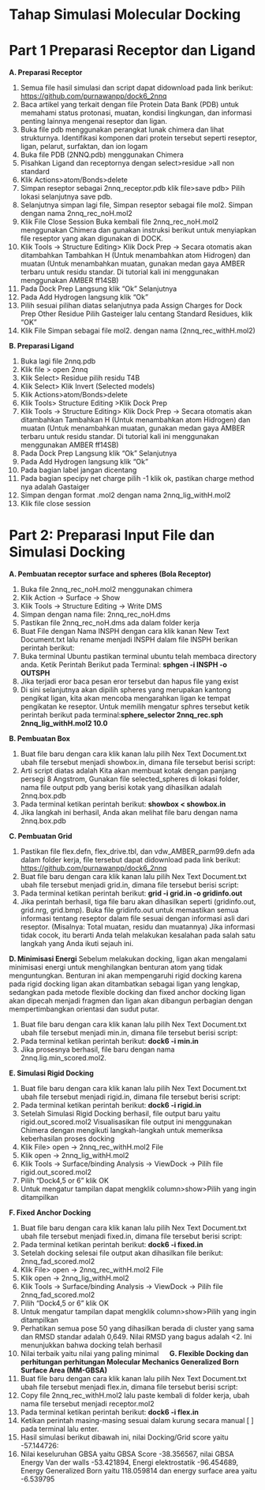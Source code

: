 # Tahap Simulasi Molecular Docking
# Part 1 Preparasi Receptor dan Ligand
**A.	Preparasi Receptor**
1.	Semua file hasil simulasi dan script dapat didownload pada link berikut: https://github.com/purnawanpp/dock6_2nnq
2.	Baca artikel yang terkait dengan file Protein Data Bank (PDB) untuk memahami status protonasi, muatan, kondisi lingkungan, dan informasi penting lainnya mengenai reseptor dan ligan.
3.	Buka file pdb menggunakan perangkat lunak chimera dan lihat strukturnya. Identifikasi komponen dari protein tersebut seperti reseptor, ligan, pelarut, surfaktan, dan ion logam
4.	Buka file PDB (2NNQ.pdb) menggunakan Chimera
5.	Pisahkan Ligand dan receptornya dengan select>residue >all non standard
6.	Klik Actions>atom/Bonds>delete
7.	Simpan reseptor sebagai 2nnq_receptor.pdb klik file>save pdb> Pilih lokasi selanjutnya save pdb.
8.	Selanjutnya simpan lagi file, Simpan reseptor sebagai file mol2. Simpan dengan nama 2nnq_rec_noH.mol2
9.	Klik File Close Session Buka kembali file 2nnq_rec_noH.mol2 menggunakan Chimera dan gunakan instruksi berikut untuk menyiapkan file reseptor yang akan digunakan di DOCK.
10.	Klik Tools -> Structure Editing> Klik Dock Prep -> Secara otomatis akan ditambahkan Tambahkan H (Untuk menambahkan atom Hidrogen) dan muatan (Untuk menambahkan muatan, gunakan medan gaya AMBER terbaru untuk residu standar. Di tutorial kali ini menggunakan menggunakan AMBER ff14SB)
11.	Pada Dock Prep Langsung klik “Ok” Selanjutnya 
12.	Pada Add Hydrogen langsung klik “Ok”
13.	Pilih sesuai pilihan diatas selanjutnya pada Assign Charges for Dock Prep Other Residue Pilih Gasteiger lalu centang Standard Residues, klik “OK”
14.	Klik File Simpan sebagai file mol2. dengan nama (2nnq_rec_withH.mol2)

**B.	Preparasi Ligand**
1.	Buka lagi file 2nnq.pdb
2.	Klik file > open 2nnq
3.	Klik Select> Residue pilih residu T4B
4.	Klik Select> Klik Invert (Selected models)
5.	Klik Actions>atom/Bonds>delete
6.	Klik Tools> Structure Editing >Klik Dock Prep
7.	Klik Tools -> Structure Editing> Klik Dock Prep -> Secara otomatis akan ditambahkan Tambahkan H (Untuk menambahkan atom Hidrogen) dan muatan (Untuk menambahkan muatan, gunakan medan gaya AMBER terbaru untuk residu standar. Di tutorial kali ini menggunakan menggunakan AMBER ff14SB)
8.	Pada Dock Prep Langsung klik “Ok” Selanjutnya 
9.	Pada Add Hydrogen langsung klik “Ok”
10.	Pada bagian label jangan dicentang
11.	Pada bagian specipy net charge pilih -1 klik ok, pastikan charge method nya adalah Gastaiger
12.	Simpan dengan format .mol2 dengan nama 2nnq_lig_withH.mol2 
13.	Klik file close session
 
# Part 2: Preparasi Input File dan Simulasi Docking
**A.	Pembuatan receptor surface and spheres (Bola Receptor)**
1.	Buka file 2nnq_rec_noH.mol2 menggunakan chimera
2.	Klik Action -> Surface -> Show
3.	Klik Tools -> Structure Editing -> Write DMS
4.	Simpan dengan nama file: 2nnq_rec_noH.dms
5.	Pastikan file 2nnq_rec_noH.dms ada dalam folder kerja
6.	Buat File dengan Nama INSPH dengan cara klik kanan New Text Document.txt lalu rename menjadi INSPH dalam file INSPH berikan perintah berikut: 
7.	Buka terminal Ubuntu pastikan terminal ubuntu telah membaca directory anda. Ketik Perintah Berikut pada Terminal: **sphgen -i INSPH -o OUTSPH**
8.	Jika terjadi eror baca pesan eror tersebut dan hapus file yang exist
9.	Di sini selanjutnya akan dipilih spheres yang merupakan kantong pengikat ligan, kita akan mencoba mengarahkan ligan ke tempat pengikatan ke reseptor. Untuk memilih mengatur sphres tersebut ketik perintah berikut pada terminal:**sphere_selector 2nnq_rec.sph 2nnq_lig_withH.mol2 10.0**

**B.	Pembuatan Box**
1.	Buat file baru dengan cara klik kanan lalu pilih Nex Text Document.txt ubah file tersebut menjadi showbox.in, dimana file tersebut berisi script:
2.	Arti script diatas adalah Kita akan membuat kotak dengan panjang persegi 8 Angstrom, Gunakan file selected_spheres di lokasi folder, nama file output pdb yang berisi kotak yang dihasilkan adalah 2nnq.box.pdb
3.	Pada terminal ketikan perintah berikut: **showbox < showbox.in**
4.	Jika langkah ini berhasil, Anda akan melihat file baru dengan nama 2nnq.box.pdb

**C.	Pembuatan Grid**
1.	Pastikan file flex.defn, flex_drive.tbl, dan vdw_AMBER_parm99.defn ada dalam folder kerja, file tersebut dapat didownload pada link berikut: https://github.com/purnawanpp/dock6_2nnq
2.	Buat file baru dengan cara klik kanan lalu pilih Nex Text Document.txt ubah file tersebut menjadi grid.in, dimana file tersebut berisi script:
3.	Pada terminal ketikan perintah berikut: **grid -i grid.in -o gridinfo.out**
4.	Jika perintah berhasil, tiga file baru akan dihasilkan seperti (gridinfo.out, grid.nrg, grid.bmp). Buka file gridinfo.out untuk memastikan semua informasi tentang reseptor dalam file sesuai dengan informasi asli dari reseptor. (Misalnya: Total muatan, residu dan muatannya) Jika informasi tidak cocok, itu berarti Anda telah melakukan kesalahan pada salah satu langkah yang Anda ikuti sejauh ini.

**D.	Minimisasi Energi**
Sebelum melakukan docking, ligan akan mengalami minimisasi energi untuk menghilangkan benturan atom yang tidak menguntungkan. Benturan ini akan mempengaruhi rigid docking karena pada rigid docking ligan akan ditambatkan sebagai ligan yang lengkap, sedangkan pada metode flexible docking dan fixed anchor docking ligan akan dipecah menjadi fragmen dan ligan akan dibangun perbagian dengan mempertimbangkan orientasi dan sudut putar.
1.	Buat file baru dengan cara klik kanan lalu pilih Nex Text Document.txt ubah file tersebut menjadi min.in, dimana file tersebut berisi script:
2.	Pada terminal ketikan perintah berikut: **dock6 -i min.in**
3.	Jika prosesnya berhasil, file baru dengan nama 2nnq.lig.min_scored.mol2.

**E. Simulasi Rigid Docking**
1.	Buat file baru dengan cara klik kanan lalu pilih Nex Text Document.txt ubah file tersebut menjadi rigid.in, dimana file tersebut berisi script:
2.	Pada terminal ketikan perintah berikut: **dock6 -i rigid.in**
3.	Setelah Simulasi Rigid Docking berhasil, file output baru yaitu rigid.out_scored.mol2 Visualisasikan file output ini menggunakan Chimera dengan mengikuti langkah-langkah untuk memeriksa keberhasilan proses docking
4.	Klik File> open -> 2nnq_rec_withH.mol2 File 
5.	Klik open -> 2nnq_lig_withH.mol2
6.	Klik Tools -> Surface/binding Analysis -> ViewDock -> Pilih file  rigid.out_scored.mol2
7.	Pilih “Dock4,5 or 6” klik OK
8.	Untuk mengatur tampilan dapat mengklik column>show>Pilih yang ingin ditampilkan

**F.	Fixed Anchor Docking**
1.	Buat file baru dengan cara klik kanan lalu pilih Nex Text Document.txt ubah file tersebut menjadi fixed.in, dimana file tersebut berisi script:
2.	Pada terminal ketikan perintah berikut: **dock6 -i fixed.in**
3.	Setelah docking selesai file output akan dihasilkan file berikut: 2nnq_fad_scored.mol2
4.	Klik File> open -> 2nnq_rec_withH.mol2 File 
5.	Klik open -> 2nnq_lig_withH.mol2
6.	Klik Tools -> Surface/binding Analysis -> ViewDock -> Pilih file 2nnq_fad_scored.mol2
7.	Pilih “Dock4,5 or 6” klik OK
8.	Untuk mengatur tampilan dapat mengklik column>show>Pilih yang ingin ditampilkan
9.	Perhatikan semua pose 50 yang dihasilkan berada di cluster yang sama dan RMSD standar adalah 0,649. Nilai RMSD yang bagus adalah <2. Ini menunjukkan bahwa docking telah berhasil
10.	Nilai terbaik yaitu nilai yang paling minimal 
 
**G.	Flexible Docking dan perhitungan perhitungan Molecular Mechanics Generalized Born Surface Area (MM-GBSA)**
1.	Buat file baru dengan cara klik kanan lalu pilih Nex Text Document.txt ubah file tersebut menjadi flex.in, dimana file tersebut berisi script:
2.	Copy file 2nnq_rec_withH.mol2 lalu paste kembali di folder kerja, ubah nama file tersebut menjadi receptor.mol2
3.	Pada terminal ketikan perintah berikut: **dock6 -i flex.in**
4.	Ketikan perintah masing-masing sesuai dalam kurung secara manual [    ] pada terminal lalu enter. 
5.	Hasil simulasi berikut dibawah ini, nilai Docking/Grid score yaitu -57.144726: 
6.	Nilai keseluruhan GBSA yaitu GBSA Score -38.356567, nilai GBSA Energy Van der walls -53.421894, Energi elektrostatik -96.454689, Energy Generalized Born yaitu 118.059814 dan energy surface area yaitu -6.539795

